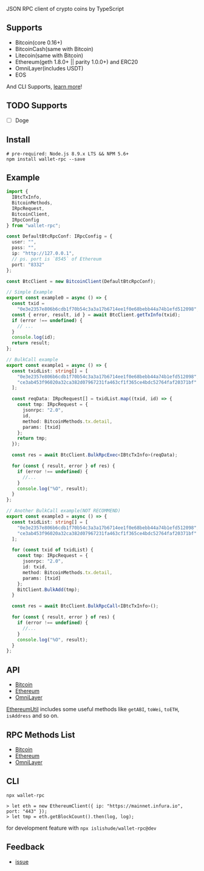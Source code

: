 JSON RPC client of crypto coins by TypeScript

## Supports

- Bitcoin(core 0.16+)
- BitcoinCash(same with Bitcoin)
- Litecoin(same with Bitcoin)
- Ethereum(geth 1.8.0+ || parity 1.0.0+) and ERC20
- OmniLayer(includes USDT)
- EOS

And CLI Supports, [learn more](#cli)!

## TODO Supports

- [ ] Doge

## Install

```shell
# pre-required: Node.js 8.9.x LTS && NPM 5.6+
npm install wallet-rpc --save
```

## Example

```typescript
import {
  IBtcTxInfo,
  BitcoinMethods,
  IRpcRequest,
  BitcoinClient,
  IRpcConfig
} from "wallet-rpc";

const DefaultBtcRpcConf: IRpcConfig = {
  user: "",
  pass: "",
  ip: "http://127.0.0.1",
  // ps. port is `8545` of Ethereum
  port: "8332"
};

const BtcClient = new BitcoinClient(DefaultBtcRpcConf);

// Simple Example
export const example0 = async () => {
  const txid =
    "0e3e2357e806b6cdb1f70b54c3a3a17b6714ee1f0e68bebb44a74b1efd512098";
  const { error, result, id } = await BtcClient.getTxInfo(txid);
  if (error !== undefined) {
    // ...
  }
  console.log(id);
  return result;
};

// BulkCall example
export const example1 = async () => {
  const txidList: string[] = [
    "0e3e2357e806b6cdb1f70b54c3a3a17b6714ee1f0e68bebb44a74b1efd512098",
    "ce3ab453f96020a32ca382d07967231fa463cf1f365ce4bdc52764faf20371bf"
  ];

  const reqData: IRpcRequest[] = txidList.map((txid, id) => {
    const tmp: IRpcRequest = {
      jsonrpc: "2.0",
      id,
      method: BitcoinMethods.tx.detail,
      params: [txid]
    };
    return tmp;
  });

  const res = await BtcClient.BulkRpcExec<IBtcTxInfo>(reqData);

  for (const { result, error } of res) {
    if (error !== undefined) {
      //...
    }
    console.log("%O", result);
  }
};

// Another BulkCall example(NOT RECOMMEND)
export const example3 = async () => {
  const txidList: string[] = [
    "0e3e2357e806b6cdb1f70b54c3a3a17b6714ee1f0e68bebb44a74b1efd512098",
    "ce3ab453f96020a32ca382d07967231fa463cf1f365ce4bdc52764faf20371bf"
  ];

  for (const txid of txidList) {
    const tmp: IRpcRequest = {
      jsonrpc: "2.0",
      id: txid,
      method: BitcoinMethods.tx.detail,
      params: [txid]
    };
    BitClient.BulkAdd(tmp);
  }

  const res = await BtcClient.BulkRpcCall<IBtcTxInfo>();

  for (const { result, error } of res) {
    if (error !== undefined) {
      //...
    }
    console.log("%O", result);
  }
};
```

## API

- [Bitcoin](./types/bitcoin/rpc.d.ts)
- [Ethereum](./types/ethereum/rpc.d.ts)
- [OmniLayer](./types/omni/rpc.d.ts)

[EthereumUtil](./types/ethereum/util.d.ts) includes some useful methods like `getABI`, `toWei`, `toETH`, `isAddress` and so on.

## RPC Methods List

- [Bitcoin](./src/bitcoin/mtd.ts)
- [Ethereum](./src/ethereum/mtd.ts)
- [OmniLayer](./src/omni/mtd.ts)

## CLI

```
npx wallet-rpc

> let eth = new EthereumClient({ ip: "https://mainnet.infura.io", port: "443" });
> let tmp = eth.getBlockCount().then(log, log);
```

for development feature with `npx islishude/wallet-rpc@dev`

## Feedback

- [issue](https://github.com/isLishude/wallet-rpc/issues)
